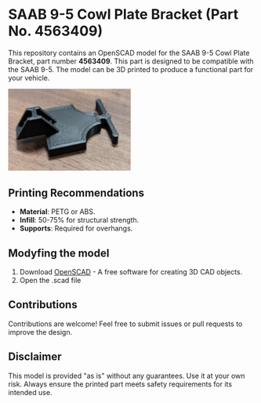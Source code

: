 # SAAB 9-5 Cowl Plate Bracket (Part No. 4563409)

This repository contains an OpenSCAD model for the SAAB 9-5 Cowl Plate Bracket, part number **4563409**. This part is designed to be compatible with the SAAB 9-5. The model can be 3D printed to produce a functional part for your vehicle.

<img src="saab_4563409.jpg" width=250 />

## Printing Recommendations

- **Material**: PETG or ABS.
- **Infill**: 50-75% for structural strength.
- **Supports**: Required for overhangs.

## Modyfing the model

1. Download [OpenSCAD](https://openscad.org/) - A free software for creating 3D CAD objects.
2. Open the .scad file

## Contributions

Contributions are welcome! Feel free to submit issues or pull requests to improve the design.

## Disclaimer

This model is provided "as is" without any guarantees. Use it at your own risk. Always ensure the printed part meets safety requirements for its intended use.
